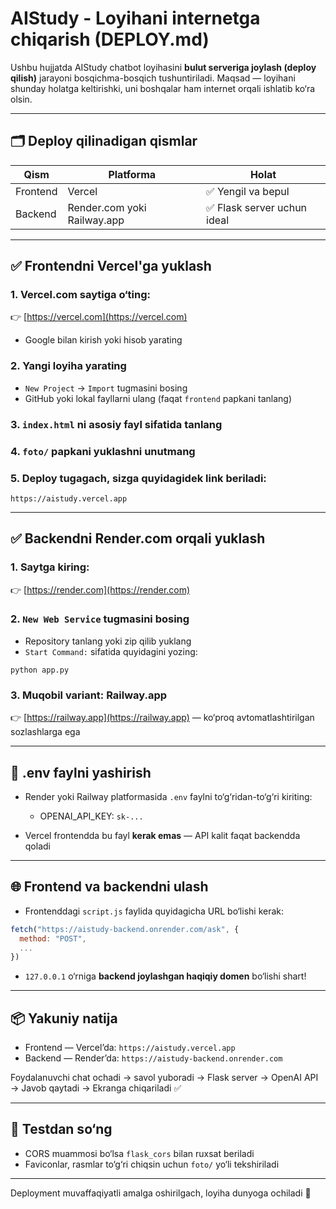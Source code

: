 # AIStudy - Loyihani internetga chiqarish (DEPLOY.md)

Ushbu hujjatda AIStudy chatbot loyihasini **bulut serveriga joylash (deploy qilish)** jarayoni bosqichma-bosqich tushuntiriladi. Maqsad — loyihani shunday holatga keltirishki, uni boshqalar ham internet orqali ishlatib ko‘ra olsin.

---

## 🗂 Deploy qilinadigan qismlar

| Qism     | Platforma                   | Holat                      |
| -------- | --------------------------- | -------------------------- |
| Frontend | Vercel                      | ✅ Yengil va bepul          |
| Backend  | Render.com yoki Railway.app | ✅ Flask server uchun ideal |

---

## ✅ Frontendni Vercel'ga yuklash

### 1. Vercel.com saytiga o‘ting:

👉 [https://vercel.com](https://vercel.com)

* Google bilan kirish yoki hisob yarating

### 2. Yangi loyiha yarating

* `New Project` → `Import` tugmasini bosing
* GitHub yoki lokal fayllarni ulang (faqat `frontend` papkani tanlang)

### 3. `index.html` ni asosiy fayl sifatida tanlang

### 4. `foto/` papkani yuklashni unutmang

### 5. Deploy tugagach, sizga quyidagidek link beriladi:

```
https://aistudy.vercel.app
```

---

## ✅ Backendni Render.com orqali yuklash

### 1. Saytga kiring:

👉 [https://render.com](https://render.com)

### 2. `New Web Service` tugmasini bosing

* Repository tanlang yoki zip qilib yuklang
* `Start Command:` sifatida quyidagini yozing:

```
python app.py
```

### 3. Muqobil variant: Railway.app

👉 [https://railway.app](https://railway.app) — ko‘proq avtomatlashtirilgan sozlashlarga ega

---

## 📁 .env faylni yashirish

* Render yoki Railway platformasida `.env` faylni to‘g‘ridan-to‘g‘ri kiriting:

  * OPENAI\_API\_KEY: `sk-...`
* Vercel frontendda bu fayl **kerak emas** — API kalit faqat backendda qoladi

---

## 🌐 Frontend va backendni ulash

* Frontenddagi `script.js` faylida quyidagicha URL bo‘lishi kerak:

```javascript
fetch("https://aistudy-backend.onrender.com/ask", {
  method: "POST",
  ...
})
```

* `127.0.0.1` o‘rniga **backend joylashgan haqiqiy domen** bo‘lishi shart!

---

## 📦 Yakuniy natija

* Frontend — Vercel’da: `https://aistudy.vercel.app`
* Backend — Render’da: `https://aistudy-backend.onrender.com`

Foydalanuvchi chat ochadi → savol yuboradi → Flask server → OpenAI API → Javob qaytadi → Ekranga chiqariladi ✅

---

## 🧪 Testdan so‘ng

* CORS muammosi bo‘lsa `flask_cors` bilan ruxsat beriladi
* Faviconlar, rasmlar to‘g‘ri chiqsin uchun `foto/` yo‘li tekshiriladi

---

Deployment muvaffaqiyatli amalga oshirilgach, loyiha dunyoga ochiladi 🎉
